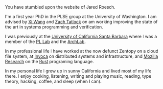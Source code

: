 You have stumbled upon the website of Jared Roesch.

I'm a first year PhD in the PLSE group at the University of Washington. I am
advised by [Xi Wang](https://homes.cs.washington.edu/~xi/) and
[Zach Tatlock](https://homes.cs.washington.edu/~ztatlock/) on am working
improving the state of the art in systems programming and verification.

I was previously at the
[University of California Santa Barbara](https://www.cs.ucsb.edu/)
where I was a member of the
[PL Lab](https://www.cs.ucsb.edu/~benh/research/research.html)
and the [ArchLab](https://www.cs.ucsb.edu/~arch/).

In my professional life I have worked at the now defunct Zentopy on a
cloud file system, at [Invoca](http://www.invoca.com/) on distributed systems
and infrastructure, and [Mozilla Research](https://www.mozilla.org/en-US/research/)
on the [Rust](https://www.rust-lang.org/) programing language.

In my personal life I grew up in sunny California and lived most of my life
there. I enjoy cooking, listening, writing and playing music, reading,
type theory, hacking, coffee, and sleep (when I can).

